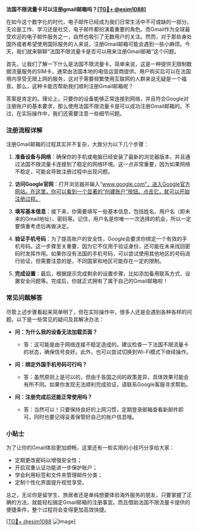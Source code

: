 **法国不限流量卡可以注册gmail邮箱吗？[[TG💪+ @esim1088](https://t.me/s/esim1088)]**

在如今这个数字化的时代，电子邮件已经成为我们日常生活中不可或缺的一部分。无论是工作、学习还是社交，电子邮件都扮演着重要的角色。而Gmail作为全球最受欢迎的电子邮件服务之一，自然也吸引了无数用户的关注。然而，对于那些身处国外或者希望使用国际服务的人来说，注册Gmail邮箱可能会遇到一些小麻烦。今天，我们就来聊聊“法国不限流量卡是否可以用来注册Gmail邮箱”这个问题。

首先，让我们了解一下什么是法国不限流量卡。简单来说，这是一种提供无限制数据流量服务的SIM卡，通常由法国本地的电信运营商提供。用户购买后可以在法国境内享受无限上网的服务，这对于需要频繁使用互联网的人群来说无疑是一个福音。那么，这种卡能否帮助我们顺利注册Gmail邮箱呢？

答案是肯定的。理论上，只要你的设备能够正常连接到网络，并且符合Google对注册账户的基本要求，那么使用法国不限流量卡是可以成功注册Gmail邮箱的。不过，在实际操作中，我们还需要注意一些细节问题。

### 注册流程详解

注册Gmail邮箱的过程其实并不复杂，大致分为以下几个步骤：

1. **准备设备与网络**：确保你的手机或电脑已经安装了最新的浏览器版本，并且通过法国不限流量卡连接到了稳定的网络环境。这一点非常重要，因为如果网络不稳定，可能会导致注册过程中出现问题。

2. **访问Google官网**：打开浏览器并输入“www.google.com”，进入Google官方网站。在这里，你可以看到一个显著的“创建账户”按钮。点击它，就可以开始注册过程。

3. **填写基本信息**：接下来，你需要填写一些基本信息，包括姓名、用户名（即未来的Gmail地址）、密码等。记住，用户名是你唯一一次选择的机会，所以一定要慎重考虑后再做决定。

4. **验证手机号码**：为了提高账户的安全性，Google会要求你绑定一个有效的手机号码。这一步骤至关重要，因为它不仅用于验证身份，还可能在未来找回密码时发挥作用。如果你没有法国的手机号码，可以尝试使用其他地区的号码进行验证，但需要注意的是，不同国家和地区可能存在一定的限制。

5. **完成设置**：最后，根据提示完成剩余的设置步骤，比如添加备用联系方式、设置安全问题等。完成后，你就正式拥有了属于自己的Gmail邮箱啦！

### 常见问题解答

尽管上述步骤看起来简单明了，但在实际操作中，很多人还是会遇到各种各样的问题。以下是一些常见的疑问及其解决办法：

- **问：为什么我的设备无法加载页面？**
  - 答：这可能是由于网络连接不稳定造成的。建议检查一下法国不限流量卡的状态，确保信号良好。此外，也可以尝试切换到Wi-Fi模式下继续操作。

- **问：绑定外国手机号码可行吗？**
  - 答：虽然原则上是可以的，但由于各国之间的政策差异，具体效果可能会有所不同。如果你发现无法顺利完成验证，请联系Google客服寻求帮助。

- **问：注册完成后还能正常使用吗？**
  - 答：当然可以！只要保持良好的上网习惯，定期登录邮箱查看新邮件即可。同时也要记得妥善保管好自己的账户信息哦。

### 小贴士

为了让你的Gmail体验更加顺畅，这里还有一些实用的小技巧分享给大家：

- 定期更改密码以增强安全性；
- 开启双重认证功能进一步保护账户；
- 学会利用标签和文件夹管理邮件分类；
- 定制个性化界面提升视觉享受。

总之，无论你是留学生、旅居者还是单纯想要体验海外服务的朋友，只要掌握了正确的方法，就能轻松搞定Gmail邮箱的注册事宜。而且借助法国不限流量卡提供的便捷条件，整个过程将会变得更加高效快捷。

[[TG💪+ @esim1088](https://t.me/s/esim1088) ![Image](https://i.postimg.cc/4NQfJmqS/Snipaste-2025-05-13-00-14-12.png)]